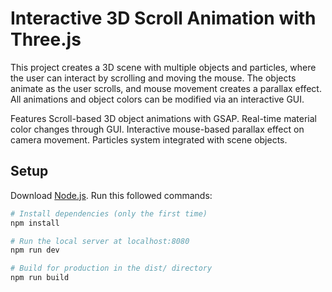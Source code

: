 # Interactive 3D Scroll Animation with Three.js
This project creates a 3D scene with multiple objects and particles, where the user can interact by scrolling and moving the mouse. The objects animate as the user scrolls, and mouse movement creates a parallax effect. All animations and object colors can be modified via an interactive GUI.

Features
Scroll-based 3D object animations with GSAP.
Real-time material color changes through GUI.
Interactive mouse-based parallax effect on camera movement.
Particles system integrated with scene objects.

## Setup
Download [Node.js](https://nodejs.org/en/download/).
Run this followed commands:

``` bash
# Install dependencies (only the first time)
npm install

# Run the local server at localhost:8080
npm run dev

# Build for production in the dist/ directory
npm run build
```
